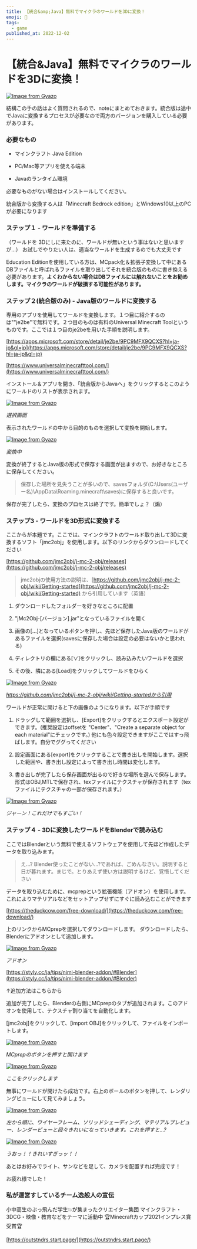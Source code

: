 ```yaml
---
title: 【統合&amp;Java】無料でマイクラのワールドを3Dに変換！
emoji: 🤖
tags:
  - game
published_at: 2022-12-02
---
```


# 【統合&amp;Java】無料でマイクラのワールドを3Dに変換！

[![Image from Gyazo](https://i.gyazo.com/c4ca9b6081cf42b27472bb8e1cd58e18.png)](https://gyazo.com/c4ca9b6081cf42b27472bb8e1cd58e18)

結構この手の話はよく質問されるので、noteにまとめておきます。統合版は途中でJavaに変換するプロセスが必要なので両方のバージョンを購入している必要があります。

### 必要なもの
* マインクラフト Java Edition

* PC/Mac等アプリを使える端末

* Javaのランタイム環境

必要なものがない場合はインストールしてください。

統合版から変換する人は「Minecraft Bedrock edition」とWindows10以上のPCが必要になります

### ステップ１ - ワールドを準備する
（ワールドを 3Dにしに来たのに、ワールドが無いという事はないと思いますが…）
お試しでやりたい人は、適当なワールドを生成するのでも大丈夫です

Education Editionを使用している方は、MCpack化＆拡張子変換して中にあるDBファイルと呼ばれるファイルを取り出してそれを統合版のものに書き換える必要があります。**よくわからない場合はDBファイルには触れないことをお勧めします。マイクラのワールドが破損する可能性があります。**

### ステップ２(統合版のみ) - Java版のワールドに変換する
専用のアプリを使用してワールドを変換します。１つ目に紹介するのは""je2be"で無料です。２つ目のものは有料のUniversal Minecraft Toolというものです。ここでは１つ目のje2beを用いた手順を説明します。

[https://apps.microsoft.com/store/detail/je2be/9PC9MFX9QCXS?hl=ja-jp&gl=jp](https://apps.microsoft.com/store/detail/je2be/9PC9MFX9QCXS?hl=ja-jp&gl=jp)

[https://www.universalminecrafttool.com/](https://www.universalminecrafttool.com/)

インストール＆アプリを開き、「統合版からJavaへ」をクリックするとこのようにワールドのリストが表示されます。

[![Image from Gyazo](https://i.gyazo.com/851078a10a8c28b035f2b4eca81d290e.png)](https://gyazo.com/851078a10a8c28b035f2b4eca81d290e)

*選択画面*

表示されたワールドの中から目的のものを選択して変換を開始します。

[![Image from Gyazo](https://i.gyazo.com/049c57ad120123505f60ea260b1dc3bf.png)](https://gyazo.com/049c57ad120123505f60ea260b1dc3bf)

*変換中*

変換が終了するとJava版の形式で保存する画面が出ますので、お好きなところに保存してください。

> 保存した場所を見失うことが多いので、savesフォルダ(C:\Users\(ユーザー名)\AppData\Roaming\.minecraft\saves)に保存すると良いです。

保存が完了したら、変換のプロセスは終了です。簡単でしょ？（煽）

### ステップ3 - ワールドを3D形式に変換する
ここからが本題です。ここでは、マインクラフトのワールド取り出して3Dに変換するソフト「jmc2obj」を使用します。以下のリンクからダウンロードしてください

[https://github.com/jmc2obj/j-mc-2-obj/releases](https://github.com/jmc2obj/j-mc-2-obj/releases)

> jmc2objの使用方法の説明は、[https://github.com/jmc2obj/j-mc-2-obj/wiki/Getting-started](https://github.com/jmc2obj/j-mc-2-obj/wiki/Getting-started)
> から引用しています（英語）

1. ダウンロードしたフォルダーを好きなところに配置

2. "jMc2Obj-[バージョン].jar"となっているファイルを開く

3. 画像の[…]となっているボタンを押し、先ほど保存したJava版のワールドがあるファイルを選択(savesに保存した場合は設定の必要はないかと思われる)

4. ディレクトリの欄にある[∨]をクリックし、読み込みたいワールドを選択

5. その後、隣にある[Load]をクリックしてワールドをひらく

[![Image from Gyazo](https://i.gyazo.com/bb11a66978329fa3859a13702352196e.png)](https://gyazo.com/bb11a66978329fa3859a13702352196e)

*https://github.com/jmc2obj/j-mc-2-obj/wiki/Getting-startedから引用*

ワールドが正常に開けると下の画像のようになります。以下が手順です

1. ドラッグして範囲を選択し、[Export]をクリックするとエクスポート設定ができます。(推奨設定はoffsetを "Center"、"Create a separate object for each material"にチェックです。)
    他にも色々設定できますがここではすっ飛ばします。自分でググってください

2. 設定画面にある[export]をクリックすることで書き出しを開始します。選択した範囲や、書き出し設定によって書き出し時間は変化します。

3. 書き出しが完了したら保存画面が出るので好きな場所を選んで保存します。形式はOBJ,MTLで保存され、texファイルにテクスチャが保存されます（texファイルにテクスチャの一部が保存されます。）

[![Image from Gyazo](https://i.gyazo.com/508465d744c1cd1b25d9e680c2bb8d92.png)](https://gyazo.com/508465d744c1cd1b25d9e680c2bb8d92)

*ジャーン！これだけでもすごい！*

### ステップ４ - 3Dに変換したワールドをBlenderで読み込む
ここではBlenderという無料で使えるソフトウェアを使用して先ほど作成したデータを取り込みます。

> え…? Blender使ったことがない…?であれば、ごめんなさい。説明すると日が暮れます。まじで。とりあえず使い方は説明するけど、覚悟してください

データを取り込むために、mcprepという拡張機能（アドオン）を使用します。これによりマテリアルなどをセットアップせずにすぐに読み込むことができます

[https://theduckcow.com/free-download/](https://theduckcow.com/free-download/)

上のリンクからMCprepを選択してダウンロードします。
ダウンロードしたら、Blenderにアドオンとして追加します。

[![Image from Gyazo](https://i.gyazo.com/3fa8f57fc05a846b6e3459b12a2a8fb1.png)](https://gyazo.com/3fa8f57fc05a846b6e3459b12a2a8fb1)

*アドオン*

[https://styly.cc/ja/tips/nimi-blender-addon/#Blender](https://styly.cc/ja/tips/nimi-blender-addon/#Blender)

↑追加方法はこちらから

追加が完了したら、Blenderの右側にMCprepのタブが追加されます。このアドオンを使用して、テクスチャ割り当てを自動化します。

[jmc2obj]をクリックして、[import OBJ]をクリックして、ファイルをインポートします。

[![Image from Gyazo](https://i.gyazo.com/0a3076f2f6d698432ac493331e6c9ce6.png)](https://gyazo.com/0a3076f2f6d698432ac493331e6c9ce6)

*MCprepのボタンを押すと開けます*

[![Image from Gyazo](https://i.gyazo.com/9c5967c6a8a298a7b4f88c7b8b189ddd.png)](https://gyazo.com/9c5967c6a8a298a7b4f88c7b8b189ddd)

*ここをクリックします*

無事にワールドが開けたら成功です。右上のボールのボタンを押して、レンダリングビューにして見てみましょう。

[![Image from Gyazo](https://i.gyazo.com/12ee2d4e3fa8ee9c28473ef3585f36c1.png)](https://gyazo.com/12ee2d4e3fa8ee9c28473ef3585f36c1)

*左から順に、ワイヤーフレーム、ソリッドシェーディング、マテリアルプレビュー、レンダービューと段々きれいになっていきます。これを押すと…?*

[![Image from Gyazo](https://i.gyazo.com/6d2afc1661425647f2d1c642286c07bb.png)](https://gyazo.com/6d2afc1661425647f2d1c642286c07bb)

*うおっ！！きれいすぎっッ！！*

あとはお好みでライト、サンなどを足して、カメラを配置すれば完成です！

お疲れ様でした！

### 私が運営すしているチーム逸般人の宣伝
小中高生のぶっ飛んだ学生💥が集まったクリエイター集団
マインクラフト・3DCG・映像・教育などをテーマに活動中
🏆Minecraftカップ2021インプレス賞受賞🏆

[https://outstndrs.start.page/](https://outstndrs.start.page/)